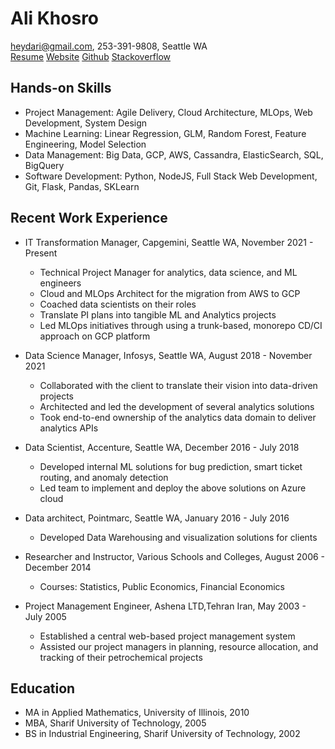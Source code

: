 # Ali Khosro

heydari@gmail.com, 253-391-9808, Seattle WA <br> [Resume](https://storage.googleapis.com/khosro/index.html) [Website](https://storage.googleapis.com/khosro/index.html) [Github](https://github.com/alan-khosro) [Stackoverflow](https://stackoverflow.com/users/5078847/ali-khosro)

## Hands-on Skills

-   Project Management: Agile Delivery, Cloud Architecture, MLOps, Web Development, System Design
-   Machine Learning: Linear Regression, GLM, Random Forest, Feature Engineering, Model Selection
-   Data Management: Big Data, GCP, AWS, Cassandra, ElasticSearch, SQL, BigQuery
-   Software Development: Python, NodeJS, Full Stack Web Development, Git, Flask, Pandas, SKLearn

## Recent Work Experience

-   IT Transformation Manager, Capgemini, Seattle WA, November 2021 - Present

    -   Technical Project Manager for analytics, data science, and ML engineers
    -   Cloud and MLOps Architect for the migration from AWS to GCP
    -   Coached data scientists on their roles
    -   Translate PI plans into tangible ML and Analytics projects
    -   Led MLOps initiatives through using a trunk-based, monorepo CD/CI approach on GCP platform

-   Data Science Manager, Infosys, Seattle WA, August 2018 - November 2021

    -   Collaborated with the client to translate their vision into data-driven projects
    -   Architected and led the development of several analytics solutions
    -   Took end-to-end ownership of the analytics data domain to deliver analytics APIs

-   Data Scientist, Accenture, Seattle WA, December 2016 - July 2018

    -   Developed internal ML solutions for bug prediction, smart ticket routing, and anomaly detection
    -   Led team to implement and deploy the above solutions on Azure cloud

-   Data architect, Pointmarc, Seattle WA, January 2016 - July 2016

    -   Developed Data Warehousing and visualization solutions for clients

-   Researcher and Instructor, Various Schools and Colleges, August 2006 - December 2014

    -   Courses: Statistics, Public Economics, Financial Economics

-   Project Management Engineer, Ashena LTD,Tehran Iran, May 2003 - July 2005
    -   Established a central web-based project management system
    -   Assisted our project managers in planning, resource allocation, and tracking of their petrochemical projects

## Education

-   MA in Applied Mathematics, University of Illinois, 2010
-   MBA, Sharif University of Technology, 2005
-   BS in Industrial Engineering, Sharif University of Technology, 2002
